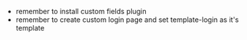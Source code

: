 * remember to install custom fields plugin
* remember to create custom login page and set template-login as it's template
